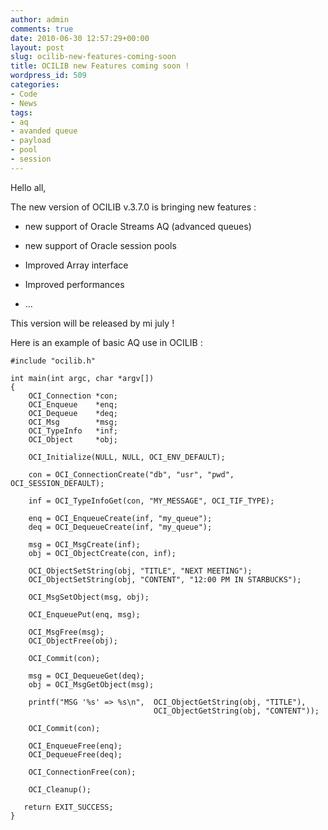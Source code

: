 ```yaml
---
author: admin
comments: true
date: 2010-06-30 12:57:29+00:00
layout: post
slug: ocilib-new-features-coming-soon
title: OCILIB new Features coming soon !
wordpress_id: 509
categories:
- Code
- News
tags:
- aq
- avanded queue
- payload
- pool
- session
---
```


Hello all,

The new version of OCILIB v.3.7.0 is bringing new features :


* new support of Oracle Streams AQ (advanced queues)


* new support of Oracle session pools


* Improved Array interface


* Improved performances


* ...



This version will be released by mi july !

Here is an example of basic AQ use in OCILIB :

    
    
    #include "ocilib.h"
    
    int main(int argc, char *argv[])
    {
        OCI_Connection *con;
        OCI_Enqueue    *enq;
        OCI_Dequeue    *deq;
        OCI_Msg        *msg;
        OCI_TypeInfo   *inf;
        OCI_Object     *obj;
       
        OCI_Initialize(NULL, NULL, OCI_ENV_DEFAULT);
         
        con = OCI_ConnectionCreate("db", "usr", "pwd", OCI_SESSION_DEFAULT);
    
        inf = OCI_TypeInfoGet(con, "MY_MESSAGE", OCI_TIF_TYPE);
        
        enq = OCI_EnqueueCreate(inf, "my_queue");
        deq = OCI_DequeueCreate(inf, "my_queue");
        
        msg = OCI_MsgCreate(inf);
        obj = OCI_ObjectCreate(con, inf);
    
        OCI_ObjectSetString(obj, "TITLE", "NEXT MEETING");
        OCI_ObjectSetString(obj, "CONTENT", "12:00 PM IN STARBUCKS");
    
        OCI_MsgSetObject(msg, obj);
    
        OCI_EnqueuePut(enq, msg);
    
        OCI_MsgFree(msg);
        OCI_ObjectFree(obj);
    
        OCI_Commit(con);
        
        msg = OCI_DequeueGet(deq);
        obj = OCI_MsgGetObject(msg);
    
        printf("MSG '%s' => %s\n",  OCI_ObjectGetString(obj, "TITLE"),
                                    OCI_ObjectGetString(obj, "CONTENT"));
    
        OCI_Commit(con);
    
        OCI_EnqueueFree(enq);
        OCI_DequeueFree(deq);
    
        OCI_ConnectionFree(con);
    
        OCI_Cleanup();
    
       return EXIT_SUCCESS;
    }
    
    
